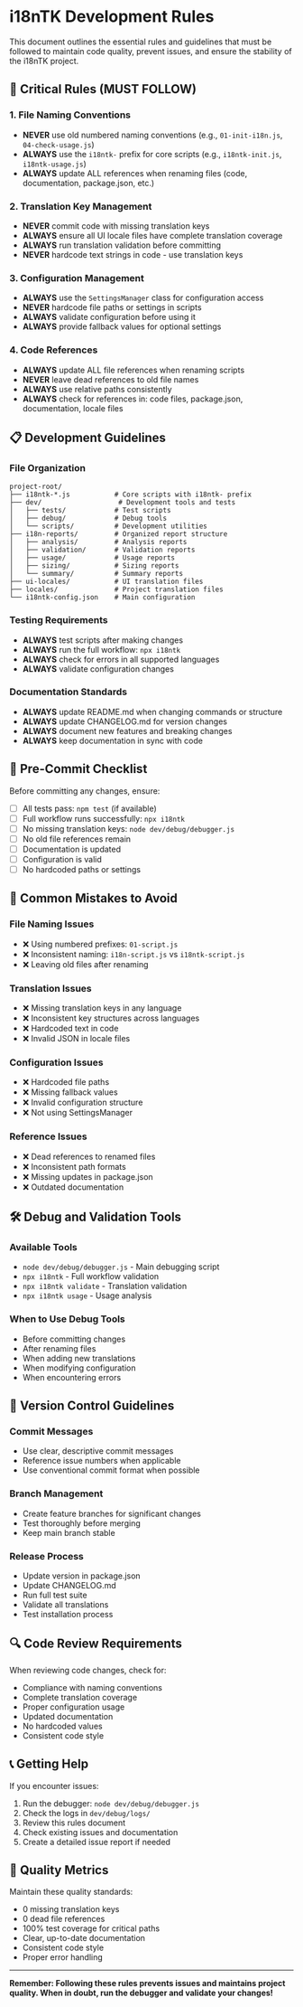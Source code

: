 # i18nTK Development Rules

This document outlines the essential rules and guidelines that must be followed to maintain code quality, prevent issues, and ensure the stability of the i18nTK project.

## 🚨 Critical Rules (MUST FOLLOW)

### 1. File Naming Conventions
- **NEVER** use old numbered naming conventions (e.g., `01-init-i18n.js`, `04-check-usage.js`)
- **ALWAYS** use the `i18ntk-` prefix for core scripts (e.g., `i18ntk-init.js`, `i18ntk-usage.js`)
- **ALWAYS** update ALL references when renaming files (code, documentation, package.json, etc.)

### 2. Translation Key Management
- **NEVER** commit code with missing translation keys
- **ALWAYS** ensure all UI locale files have complete translation coverage
- **ALWAYS** run translation validation before committing
- **NEVER** hardcode text strings in code - use translation keys

### 3. Configuration Management
- **ALWAYS** use the `SettingsManager` class for configuration access
- **NEVER** hardcode file paths or settings in scripts
- **ALWAYS** validate configuration before using it
- **ALWAYS** provide fallback values for optional settings

### 4. Code References
- **ALWAYS** update ALL file references when renaming scripts
- **NEVER** leave dead references to old file names
- **ALWAYS** use relative paths consistently
- **ALWAYS** check for references in: code files, package.json, documentation, locale files

## 📋 Development Guidelines

### File Organization
```
project-root/
├── i18ntk-*.js           # Core scripts with i18ntk- prefix
├── dev/                   # Development tools and tests
│   ├── tests/            # Test scripts
│   ├── debug/            # Debug tools
│   └── scripts/          # Development utilities
├── i18n-reports/         # Organized report structure
│   ├── analysis/         # Analysis reports
│   ├── validation/       # Validation reports
│   ├── usage/            # Usage reports
│   ├── sizing/           # Sizing reports
│   └── summary/          # Summary reports
├── ui-locales/           # UI translation files
├── locales/              # Project translation files
└── i18ntk-config.json    # Main configuration
```

### Testing Requirements
- **ALWAYS** test scripts after making changes
- **ALWAYS** run the full workflow: `npx i18ntk`
- **ALWAYS** check for errors in all supported languages
- **ALWAYS** validate configuration changes

### Documentation Standards
- **ALWAYS** update README.md when changing commands or structure
- **ALWAYS** update CHANGELOG.md for version changes
- **ALWAYS** document new features and breaking changes
- **ALWAYS** keep documentation in sync with code

## 🔧 Pre-Commit Checklist

Before committing any changes, ensure:

- [ ] All tests pass: `npm test` (if available)
- [ ] Full workflow runs successfully: `npx i18ntk`
- [ ] No missing translation keys: `node dev/debug/debugger.js`
- [ ] No old file references remain
- [ ] Documentation is updated
- [ ] Configuration is valid
- [ ] No hardcoded paths or settings

## 🚫 Common Mistakes to Avoid

### File Naming Issues
- ❌ Using numbered prefixes: `01-script.js`
- ❌ Inconsistent naming: `i18n-script.js` vs `i18ntk-script.js`
- ❌ Leaving old files after renaming

### Translation Issues
- ❌ Missing translation keys in any language
- ❌ Inconsistent key structures across languages
- ❌ Hardcoded text in code
- ❌ Invalid JSON in locale files

### Configuration Issues
- ❌ Hardcoded file paths
- ❌ Missing fallback values
- ❌ Invalid configuration structure
- ❌ Not using SettingsManager

### Reference Issues
- ❌ Dead references to renamed files
- ❌ Inconsistent path formats
- ❌ Missing updates in package.json
- ❌ Outdated documentation

## 🛠️ Debug and Validation Tools

### Available Tools
- `node dev/debug/debugger.js` - Main debugging script
- `npx i18ntk` - Full workflow validation
- `npx i18ntk validate` - Translation validation
- `npx i18ntk usage` - Usage analysis

### When to Use Debug Tools
- Before committing changes
- After renaming files
- When adding new translations
- When modifying configuration
- When encountering errors

## 📝 Version Control Guidelines

### Commit Messages
- Use clear, descriptive commit messages
- Reference issue numbers when applicable
- Use conventional commit format when possible

### Branch Management
- Create feature branches for significant changes
- Test thoroughly before merging
- Keep main branch stable

### Release Process
- Update version in package.json
- Update CHANGELOG.md
- Run full test suite
- Validate all translations
- Test installation process

## 🔍 Code Review Requirements

When reviewing code changes, check for:
- Compliance with naming conventions
- Complete translation coverage
- Proper configuration usage
- Updated documentation
- No hardcoded values
- Consistent code style

## 📞 Getting Help

If you encounter issues:
1. Run the debugger: `node dev/debug/debugger.js`
2. Check the logs in `dev/debug/logs/`
3. Review this rules document
4. Check existing issues and documentation
5. Create a detailed issue report if needed

## 🎯 Quality Metrics

Maintain these quality standards:
- 0 missing translation keys
- 0 dead file references
- 100% test coverage for critical paths
- Clear, up-to-date documentation
- Consistent code style
- Proper error handling

---

**Remember: Following these rules prevents issues and maintains project quality. When in doubt, run the debugger and validate your changes!**